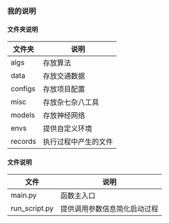 ### 我的说明



#### 文件夹说明

| 文件夹  | 说明                 |
| ------- | -------------------- |
| algs    | 存放算法             |
| data    | 存放交通数据         |
| configs | 存放项目配置         |
| misc    | 存放杂七杂八工具     |
| models  | 存放神经网络         |
| envs    | 提供自定义环境       |
| records | 执行过程中产生的文件 |



#### 文件说明

| 文件          | 说明                         |
| ------------- | ---------------------------- |
| main.py       | 函数主入口                   |
| run_script.py | 提供调用参数信息简化启动过程 |




